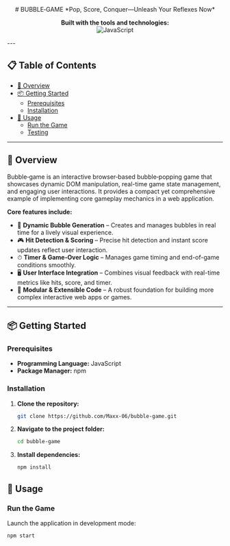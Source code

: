 <div align="center">
# BUBBLE‑GAME  
*Pop, Score, Conquer—Unleash Your Reflexes Now*

**Built with the tools and technologies:**  
![JavaScript](https://img.shields.io/badge/JavaScript-yellow)

</div>
---

## 📋 Table of Contents

- [🎯 Overview](#-overview)
- [📦 Getting Started](#-getting-started)
  - [Prerequisites](#prerequisites)
  - [Installation](#installation)
- [🚀 Usage](#-usage)
  - [Run the Game](#run-the-game)
  - [Testing](#testing)

---

## 🎯 Overview  
Bubble‑game is an interactive browser‑based bubble‑popping game that showcases dynamic DOM manipulation, real-time game state management, and engaging user interactions. It provides a compact yet comprehensive example of implementing core gameplay mechanics in a web application.

**Core features include:**
- 🎯 **Dynamic Bubble Generation** – Creates and manages bubbles in real time for a lively visual experience.  
- 🎮 **Hit Detection & Scoring** – Precise hit detection and instant score updates reflect user interaction.  
- ⏱ **Timer & Game‑Over Logic** – Manages game timing and end-of-game conditions smoothly.  
- 🖥 **User Interface Integration** – Combines visual feedback with real-time metrics like hits, score, and timer.  
- 🚀 **Modular & Extensible Code** – A robust foundation for building more complex interactive web apps or games.

---

## 📦 Getting Started

### Prerequisites  
- **Programming Language:** JavaScript  
- **Package Manager:** npm

### Installation  
1. **Clone the repository:**  
   ```bash
   git clone https://github.com/Maxx‑06/bubble‑game.git

2. **Navigate to the project folder:**
   ```bash
   cd bubble‑game
3. **Install dependencies:**
   ```bash
   npm install
   
## 🚀 Usage

### Run the Game

Launch the application in development mode:

```bash
npm start


